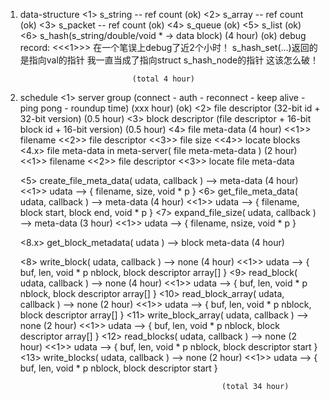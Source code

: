 1. data-structure
	<1> s_string	-- ref count				(ok)
	<2> s_array	-- ref count				(ok)
	<3> s_packet	-- ref count				(ok)
	<4> s_queue						(ok)
	<5> s_list						(ok)
	<6> s_hash(s_string/double/void * -> data block)	(4 hour)	(ok)
		debug record:
		<<<1>>> 在一个笔误上debug了近2个小时！
			s_hash_set(...)返回的是指向val的指针
			我一直当成了指向struct s_hash_node的指针
			这该怎么破！

								(total 4 hour)


2. schedule
	<1> server group (connect - auth - reconnect - keep alive - ping pong - roundup time)		(xxx hour)	(ok)
	<2> file descriptor (32-bit id + 32-bit version)						(0.5 hour)
	<3> block descriptor (file descriptor + 16-bit block id + 16-bit version)			(0.5 hour)
	<4> file meta-data										(4 hour)
		<<1>> filename
		<<2>> file descriptor
		<<3>> file size
		<<4>> locate blocks
	<4.x> file meta-data in meta-server( file meta-meta-data )					(2 hour)
		<<1>> filename
		<<2>> file descriptor
		<<3>> locate file meta-data

	<5> create_file_meta_data( udata, callback ) --> meta-data					(4 hour)
		<<1>> udata --> {
				filename,
				size,
				void * p
			}
	<6> get_file_meta_data( udata, callback ) --> meta-data						(4 hour)
		<<1>> udata --> {
				filename,
				block start,
				block end,
				void * p
			}
	<7> expand_file_size( udata, callback ) --> meta-data						(3 hour)
		<<1>> udata --> {
				filename,
				nsize,
				void * p
			}

	<8.x> get_block_metadata( udata ) --> block meta-data						(4 hour)

	<8> write_block( udata, callback ) --> none							(4 hour)
		<<1>> udata --> {
				buf,
				len,
				void * p
				nblock,
				block descriptor array[]
			}
	<9> read_block( udata, callback ) --> none							(4 hour)
		<<1>> udata --> {
				buf,
				len,
				void * p
				nblock,
				block descriptor array[]
			}
	<10> read_block_array( udata, callback ) --> none						(2 hour)
		<<1>> udata --> {
				buf,
				len,
				void * p
				nblock,
				block descriptor array[]
			}
	<11> write_block_array( udata, callback ) --> none						(2 hour)
		<<1>> udata --> {
				buf,
				len,
				void * p
				nblock,
				block descriptor array[]
			}
	<12> read_blocks( udata, callback ) --> none							(2 hour)
		<<1>> udata --> {
				buf,
				len,
				void * p
				nblock,
				block descriptor start
			}
	<13> write_blocks( udata, callback ) --> none							(2 hour)
		<<1>> udata --> {
				buf,
				len,
				void * p
				nblock,
				block descriptor start
			}

													(total 34 hour)
